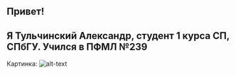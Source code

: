 ## Привет!

Я Тульчинский Александр, **студент** 1 курса СП, СПбГУ.
Учился в __ПФМЛ__ №239
---
Картинка:
![alt-text](https://almamater13.ru/wp-content/uploads/2019/02/239-licej-sankt-peterburg-prezidentskij-fml-239.jpg "239")
